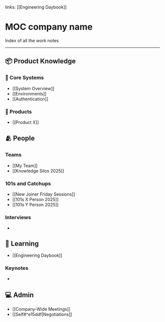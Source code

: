 links: [[Engineering Daybook]]

# MOC company name
Index of all the work notes

---
## 📦 Product Knowledge

### 🧱 Core Systems
- [[System Overview]]
- [[Environments]]
- [[Authentication]]
### 🚀 Products
- [[Product X]]

## 🫂 People

### Teams
- [[My Team]]
- [[Knowledge Silos 2025]]
### 101s and Catchups
- [[New Joiner Friday Sessions]]
- [[101s X Person 2025]]
- [[101s Y Person 2025]]
### Interviews
- 

## 🧠 Learning
- [[Engineering Daybook]]

### Keynotes
- 

## 💻 Admin
- [[Company-Wide Meetings]]
- [[Self#^e15ddf|Negotiations]]
